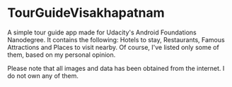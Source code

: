 # TourGuideVisakhapatnam

A simple tour guide app made for Udacity's Android Foundations Nanodegree. It contains the following: Hotels to stay, Restaurants, Famous Attractions and Places to visit nearby. Of course, I've listed only some of them, based on my personal opinion. 


Please note that all images and data has been obtained from the internet. I do not own any of them. 
